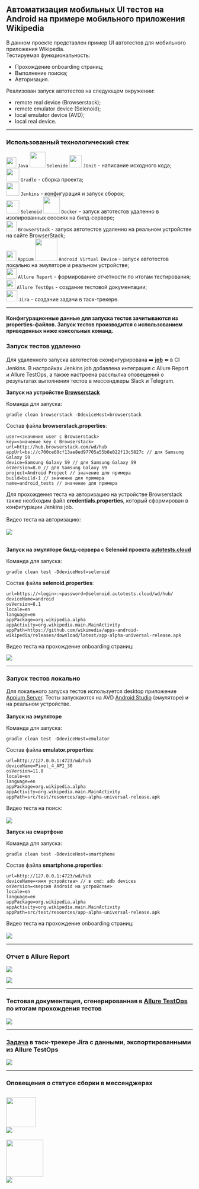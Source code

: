 ## Автоматизация мобильных UI тестов на Android на примере мобильного приложения Wikipedia
В данном проекте представлен пример UI автотестов для мобильного приложения Wikipedia.<br/>
Тестируемая функциональность:
- Прохождение onboarding страниц;
- Выполнение поиска;
- Авторизация.<br/>

Реализован запуск автотестов на следующем окружении:
- remote real device (Browserstack);
- remote emulator device (Selenoid);
- local emulator device (AVD);
- local real device.<br/>
---
### Использованный технологический стек
<img src="src/test/resources/images/logos/java.svg" width="27" /> `Java` 
<img src="src/test/resources/images/logos/selenide.svg" width="42" /> `Selenide` 
<img src="src/test/resources/images/logos/junit.svg" width="33" /> `JUnit` - написание исходного кода;<br/>
<img src="src/test/resources/images/logos/gradle.svg" width="35" height="35" /> `Gradle` - сборка проекта;<br/>
<img src="src/test/resources/images/logos/jenkins.svg" width="35" height="35" /> `Jenkins` - конфигурация и запуск сборок;<br/>
<img src="src/test/resources/images/logos/selenoid.svg" width="35" /> `Selenoid` 
<img src="src/test/resources/images/logos/docker.svg" width="45" /> `Docker` - запуск автотестов удаленно в изолированных сессиях на билд-сервере;<br/>
<img src="src/test/resources/images/logos/browserstack.svg" width="28" /> `BrowserStack` - запуск автотестов удаленно на реальном устройстве на сайте BrowserStack;<br/>
<img src="src/test/resources/images/logos/appium.svg" width="27" /> `Appium`
<img src="src/test/resources/images/logos/android.svg" width="60" /> `Android Virtual Device` - запуск автотестов локально на эмуляторе и реальном устройстве;<br/>
<img src="src/test/resources/images/logos/allure.svg" width="28" /> `Allure Report` - формирование отчетности по итогам тестирования;<br/>
<img src="src/test/resources/images/logos/allure_testops.svg" width="24.7" /> `Allure TestOps` - создание тестовой документации;<br/>
<img src="src/test/resources/images/logos/jira.svg" width="30" /> `Jira` - создание задачи в таск-трекере.<br/>


---
#### Конфигурационные данные для запуска тестов зачитываются из properties-файлов. Запуск тестов производится с использованием приведенных ниже консольных команд.<br/>

### Запуск тестов удаленно
Для удаленного запуска автотестов сконфигурирована :arrow_right: **[job](https://jenkins.autotests.cloud/job/08-WakeUpTheo-mobile-Wiki/)** :arrow_left: в CI Jenkins. В настройках Jenkins job добавлена интеграция с Allure Report и Allure TestOps, а также настроена расслылка оповещений о результатах выполнения тестов в мессенджеры Slack и Telegram.<br/>

**Запуск на устройстве [Browserstack](https://www.browserstack.com/)**

Команда для запуска:
```
gradle clean browserstack -DdeviceHost=browserstack
```
Состав файла **browserstack.properties**:
```
user=<значение user с Browserstack>
key=<значение key с Browserstack>
url=http://hub.browserstack.com/wd/hub
appUrl=bs://c700ce60cf13ae8ed97705a55b8e022f13c5827c // для Samsung Galaxy S9
device=Samsung Galaxy S9 // для Samsung Galaxy S9
osVersion=8.0 // для Samsung Galaxy S9
project=Android Project // значение для примера
build=build-1 // значение для примера
name=android_tests // значение для примера
```

Для прохождения теста на авторизацию на устройстве Browserstack также необходим файл **credentials.properties**, который сформирован в конфигурации Jenkins job.<br/><br/>
Видео теста на авторизацию:<br/><br/>
![](src/test/resources/images/attachs/browserstack_test.gif)
<br/><br/>


**Запуск на эмуляторе билд-сервера с Selenoid проекта [autotests.cloud](https://selenoid.autotests.cloud/#/)**

Команда для запуска:
```
gradle clean test -DdeviceHost=selenoid
```
Состав файла **selenoid.properties**:
```
url=https://<login>:<password>@selenoid.autotests.cloud/wd/hub/
deviceName=android
osVersion=8.1
locale=en
language=en
appPackage=org.wikipedia.alpha
appActivity=org.wikipedia.main.MainActivity
appPath=https://github.com/wikimedia/apps-android-wikipedia/releases/download/latest/app-alpha-universal-release.apk
```
Видео теста на прохождение onboarding страниц:<br/>

![](src/test/resources/images/attachs/selenoid_test.gif)


---
### Запуск тестов локально
Для локального запуска тестов используется desktop приложение [Appium Server](https://github.com/appium/appium-desktop). Тесты запускаются на AVD [Android Studio](https://developer.android.com/studio) (эмуляторе) и на реальном устройстве.<br/><br/>
**Запуск на эмуляторе**

Команда для запуска:
```
gradle clean test -DdeviceHost=emulator
```
Состав файла **emulator.properties**:
```
url=http://127.0.0.1:4723/wd/hub
deviceName=Pixel_4_API_30
osVersion=11.0
locale=en
language=en
appPackage=org.wikipedia.alpha
appActivity=org.wikipedia.main.MainActivity
appPath=src/test/resources/app-alpha-universal-release.apk
```
Видео теста на поиск:<br/><br/>
![](src/test/resources/images/attachs/emulator_test.gif)


**Запуск на смартфоне**

Команда для запуска:
```
gradle clean test -DdeviceHost=smartphone
```
Состав файла **smartphone.properties**:
```
url=http://127.0.0.1:4723/wd/hub
deviceName=<имя устройства> // в cmd: adb devices
osVersion=<версия Android на устройстве>
locale=en
language=en
appPackage=org.wikipedia.alpha
appActivity=org.wikipedia.main.MainActivity
appPath=src/test/resources/app-alpha-universal-release.apk
```
Видео теста на прохождение onboarding страниц:<br/><br/>
![](src/test/resources/images/attachs/smartphone_test.gif)


---
### Отчет в Allure Report
![](src/test/resources/images/screenshots/allure_1.png)


![](src/test/resources/images/screenshots/allure_2.png)

---
### Тестовая документация, сгенерированная в [Allure TestOps](https://allure.autotests.cloud/project/789/dashboards) по итогам прохождения тестов
![](src/test/resources/images/screenshots/allure_3.png)

---
### [Задача](https://jira.autotests.cloud/browse/HOMEWORK-292) в таск-трекере Jira с данными, экспортированными из Allure TestOps
![](src/test/resources/images/screenshots/jira.png)

---
### Оповещения о статусе сборки в мессенджерах
<img src="src/test/resources/images/logos/slack.svg" width="80" /><br/>
![](src/test/resources/images/screenshots/slack_notice.png)
---
<img src="src/test/resources/images/logos/telegram.svg" width="100" /><br/>
![](src/test/resources/images/screenshots/telegram_notice.png)
